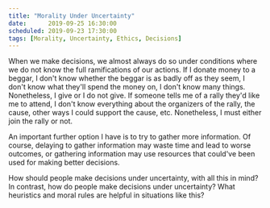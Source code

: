 ```yaml
---
title: "Morality Under Uncertainty"
date:      2019-09-25 16:30:00
scheduled: 2019-09-23 17:30:00
tags: [Morality, Uncertainty, Ethics, Decisions]
---
```

When we make decisions, we almost always do so under conditions where we do not know the full ramifications of our actions. If I donate money to a beggar, I don't know whether the beggar is as badly off as they seem, I don't know what they'll spend the money on, I don't know many things. Nonetheless, I give or I do not give. If someone tells me of a rally they'd like me to attend, I don't know everything about the organizers of the rally, the cause, other ways I could support the cause, etc. Nonetheless, I must either join the rally or not.

An important further option I have is to try to gather more information. Of course, delaying to gather information may waste time and lead to worse outcomes, or gathering information may use resources that could've been used for making better decisions.

How should people make decisions under uncertainty, with all this in mind? In contrast, how do people make decisions under uncertainty? What heuristics and moral rules are helpful in situations like this?
